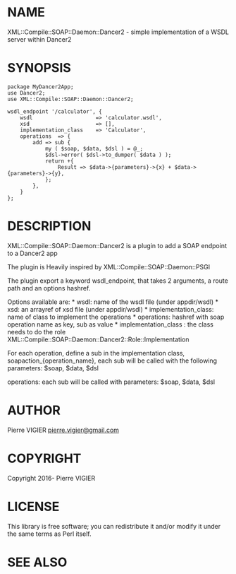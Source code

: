 # NAME

XML::Compile::SOAP::Daemon::Dancer2 - simple implementation of a WSDL server within Dancer2

# SYNOPSIS

    package MyDancer2App;
    use Dancer2;
    use XML::Compile::SOAP::Daemon::Dancer2;

    wsdl_endpoint '/calculator', {
        wsdl                    => 'calculator.wsdl',
        xsd                     => [],
        implementation_class    => 'Calculator',
        operations  => {
            add => sub {
                my ( $soap, $data, $dsl ) = @_;
                $dsl->error( $dsl->to_dumper( $data ) );
                return +{
                    Result => $data->{parameters}->{x} + $data->{parameters}->{y},
                };
            },
        }
    };

# DESCRIPTION

XML::Compile::SOAP::Daemon::Dancer2 is a plugin to add a SOAP endpoint to a Dancer2 app

The plugin is Heavily inspired by XML::Compile::SOAP::Daemon::PSGI

The plugin export a keyword wsdl\_endpoint, that takes 2 arguments, a route path and an options hashref.

Options available are:
\* wsdl: name of the wsdl file (under appdir/wsdl)
\* xsd: an arrayref of xsd file (under appdir/wsdl)
\* implementation\_class: name of class to implement the operations
\* operations: hashref with soap operation name as key, sub as value
\* implementation\_class : the class needs to do the role XML::Compile::SOAP::Daemon::Dancer2::Role::Implementation

For each operation, define a sub in the implementation class, soapaction\_{operation\_name}, each sub will be called with
the following parameters: $soap, $data, $dsl

operations: each sub will be called with parameters: $soap, $data, $dsl

# AUTHOR

Pierre VIGIER <pierre.vigier@gmail.com>

# COPYRIGHT

Copyright 2016- Pierre VIGIER

# LICENSE

This library is free software; you can redistribute it and/or modify
it under the same terms as Perl itself.

# SEE ALSO
